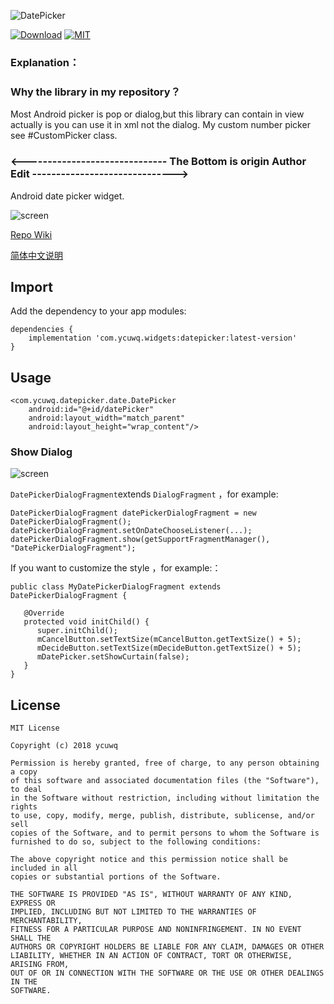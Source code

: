 ![DatePicker](https://github.com/Tobaloidee/DatePicker/blob/master/logo/logotype.png)

[![Download](https://api.bintray.com/packages/ycuwq/android/datepicker/images/download.svg)](https://bintray.com/ycuwq/android/datepicker/_latestVersion) [![MIT](https://badges.frapsoft.com/os/mit/mit.svg?v=103)](https://opensource.org/licenses/mit-license.php)


### Explanation：
### Why the library in my repository？

Most Android picker is pop or dialog,but this library can contain in view actually is you can use it in xml not the dialog.
My custom number picker see #CustomPicker class.

### <------------------------------ The Bottom is origin Author Edit ------------------------------>

Android date picker widget.

![screen](https://raw.githubusercontent.com/ycuwq/DatePicker/master/screenshots/device-2018-01-11-193707.gif)

[Repo Wiki](https://github.com/ycuwq/DatePicker/wiki)

 [简体中文说明](./README-CN.md)

## Import 

Add the dependency to your app modules:

```
dependencies {
	implementation 'com.ycuwq.widgets:datepicker:latest-version'
}
```

## Usage

```
<com.ycuwq.datepicker.date.DatePicker
    android:id="@+id/datePicker"
    android:layout_width="match_parent"
    android:layout_height="wrap_content"/>
```

### Show Dialog

![screen](https://raw.githubusercontent.com/ycuwq/DatePicker/master/screenshots/device-2018-01-11-201208.gif)

`DatePickerDialogFragment`extends `DialogFragment` ，for example:

```
DatePickerDialogFragment datePickerDialogFragment = new DatePickerDialogFragment();
datePickerDialogFragment.setOnDateChooseListener(...);
datePickerDialogFragment.show(getSupportFragmentManager(), "DatePickerDialogFragment");
```

If you want to customize the style ，for example:：

```
public class MyDatePickerDialogFragment extends DatePickerDialogFragment {

   @Override
   protected void initChild() {
      super.initChild();
      mCancelButton.setTextSize(mCancelButton.getTextSize() + 5);
      mDecideButton.setTextSize(mDecideButton.getTextSize() + 5);
      mDatePicker.setShowCurtain(false);
   }
}
```

## License

```
MIT License

Copyright (c) 2018 ycuwq

Permission is hereby granted, free of charge, to any person obtaining a copy
of this software and associated documentation files (the "Software"), to deal
in the Software without restriction, including without limitation the rights
to use, copy, modify, merge, publish, distribute, sublicense, and/or sell
copies of the Software, and to permit persons to whom the Software is
furnished to do so, subject to the following conditions:

The above copyright notice and this permission notice shall be included in all
copies or substantial portions of the Software.

THE SOFTWARE IS PROVIDED "AS IS", WITHOUT WARRANTY OF ANY KIND, EXPRESS OR
IMPLIED, INCLUDING BUT NOT LIMITED TO THE WARRANTIES OF MERCHANTABILITY,
FITNESS FOR A PARTICULAR PURPOSE AND NONINFRINGEMENT. IN NO EVENT SHALL THE
AUTHORS OR COPYRIGHT HOLDERS BE LIABLE FOR ANY CLAIM, DAMAGES OR OTHER
LIABILITY, WHETHER IN AN ACTION OF CONTRACT, TORT OR OTHERWISE, ARISING FROM,
OUT OF OR IN CONNECTION WITH THE SOFTWARE OR THE USE OR OTHER DEALINGS IN THE
SOFTWARE.
```



